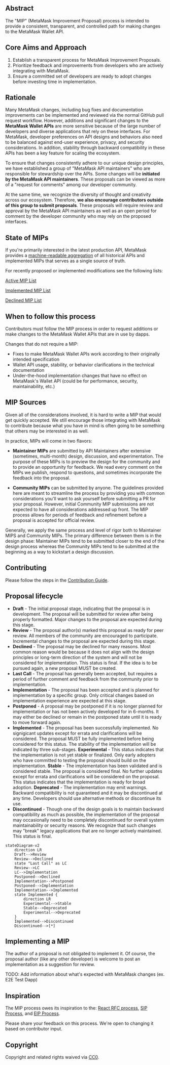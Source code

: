 ## Abstract

The "MIP" (MetaMask Improvement Proposal) process is intended to provide a
consistent, transparent, and controlled path for making changes to the MetaMask Wallet API.

## Core Aims and Approach
1. Establish a transparent process for MetaMask Improvement Proposals.
2. Prioritize feedback and improvements from developers who are actively integrating with MetaMask.
3. Ensure a committed set of developers are ready to adopt changes before investing time in implementation.

## Rationale
Many MetaMask changes, including bug fixes and documentation improvements can be implemented and reviewed via the normal GitHub pull request workflow. However, additions and significant changes to the **MetaMask Wallet APIs** are more sensitive because of the large number of developers and diverse applications that rely on these interfaces. For MetaMask, developer preferences on API designs and behaviors also need to be balanced against end-user experience, privacy, and security considerations. In addition, stability through backward compatibility in these APIs has been a key feature for scaling the ecosystem. 

To ensure that changes consistently adhere to our unique design principles, we have established a group of "MetaMask API maintainers" who are responsible for stewardship over the APIs. Some changes will be __initiated by the MetaMask API maintainers__. These proposals can be viewed as more of a "request for comments" among our developer community. 

At the same time, we recognize the diversity of thought and creativity across our ecosystem. Therefore, __we also encourage contributors outside of this group to submit proposals__. These proposals will require review and approval by the MetaMask API maintainers as well as an open period for comment by the developer community who may rely on the proposed interfaces.

## State of MIPs

If you're primarily interested in the latest production API, MetaMask provides a [machine-readable aggregation](https://github.com/MetaMask/api-specs) of all historical APIs and implemented MIPs that serves as a single source of truth.

For recently proposed or implemented modifications see the following lists:

[Active MIP List](http://insert.URL.here)

[Implemented MIP List](http://insert.URL.here)

[Declined MIP List](http://insert.URL.here)

## When to follow this process

Contributors must follow the MIP process in order to request additions or make changes to the MetaMask Wallet APIs that are in use by dapps.

Changes that do not require a MIP:

  - Fixes to make MetaMask Wallet APIs work according to their originally intended specification 
  - Wallet API usage, stability, or behavior clarifications in the technical documentation
  - Under-the-hood implementation changes that have no effect on MetaMask's Wallet API (could be for performance, security, maintainability, etc.)

## MIP Sources

Given all of the considerations involved, it is hard to write a MIP that would get quickly accepted. We still encourage those integrating with MetaMask to contribute because what you have in mind is often going to be something that others may be interested in as well.

In practice, MIPs will come in two flavors:

* **Maintainer MIPs** are submitted by API Maintainers after extensive (sometimes,
multi-month) design, discussion, and experimentation. The purpose of these MIPs is to preview the design
for the community and to provide an opportunity for feedback. We read every comment on the MIPs
we publish, respond to questions, and sometimes incorporate the feedback into the proposal.

* **Community MIPs** can be submitted by anyone. The guidelines provided here are meant to streamline the process by providing you with common considerations you'll want to ask yourself before submitting a PR for your proposal. However, initial Community MIP submissions are not expected to have all considerations addressed up front. The MIP process allows for periods of feedback and refinement before a proposal is accepted for official review.

Generally, we apply the same process and level of rigor both to Maintainer MIPS and Community MIPs. The primary difference between them is in the design phase: Maintainer MIPs tend to be submitted closer to the end of the design process whereas the Community MIPs tend to be submitted at the beginning as a way to kickstart a design discussion.

## Contributing

Please follow the steps in the [Contribution Guide](./CONTRIBUTING.md).

## Proposal lifecycle

- **Draft** - The initial proposal stage, indicating that the proposal is in development. The proposal will be submitted for review after being properly formatted. Major changes to the proposal are expected during this stage.
- **Review** - The proposal author(s) marked this proposal as ready for peer review. All members of the community are encouraged to participate. Incremental changes to the proposal are expected during this stage.
- **Declined** - The proposal may be declined for many reasons. Most common reason would be because it does not align with the design principles or long-term direction of the system and will not be considered for implementation. This status is final. If the idea is to be pursued again, a new proposal MUST be created.
- **Last Call** - The proposal has generally been accepted, but requires a period of further comment and feedback from the community prior to implementation.
- **Implementation** - The proposal has been accepted and is planned for implementation by a specific group. Only critical changes based on implementation experience are expected at this stage.
- **Postponed** - A proposal may be postponed if it is no longer planned for implementation or has not been actively developed for in 6-months. It may either be declined or remain in the postponed state until it is ready to move forward again.
- **Implemented** - The proposal has been successfully implemented. No signigicant updates except for errata and clarifications will be considered. The proposal MUST be fully implemented before being considered for this status. The stability of the implementation will be indicated by three sub-stages.
    **Experimental** - This status indicates that the implementation is not yet stable or finalized. Only early adopters who have committed to testing the proposal should build on the implementation. 
    **Stable** - The implementation has been validated and is considered stable. The proposal is considered final. No further updates except for errata and clarifications will be considered on the proposal. This status indicates that the implementation is ready for broad adoption.
    **Deprecated** - The implementation may emit warnings. Backward compatibility is not guaranteed and it may be discontinued at any time. Developers should use alternative methods or discontinue its use.
- **Discontinued** - Though one of the design goals is to maintain backward compatibility as much as possible, the implementation of the proposal may occasionally need to be completely discontinued for overall system maintainability or security reasons. We recognize that such changes may "break" legacy applications that are no longer actively maintained. This status is final.


```mermaid
stateDiagram-v2
    direction LR
    Draft-->Review
	Review-->Declined
	state "Last Call" as LC
    Review-->LC  
	LC-->Implementation
	Postponed-->Declined
    Implementation-->Postponed
	Postponed-->Implementation
    Implementation-->Implemented
    state Implemented {
		direction LR
		Experimental-->Stable
	    Stable-->Deprecated
		Experimental-->Deprecated
	}
	Implemented-->Discontinued
	Discontinued-->[*]
```

## Implementing a MIP

The author of a proposal is not obligated to implement it. Of course, the
proposal author (like any other developer) is welcome to post an
implementation as a suggestion for review.



TODO: Add information about what's expected with MetaMask changes (ex. E2E Test Dapp)

## Inspiration

The MIP process owes its inspiration to the: [React RFC process], [SIP Process], and [EIP Process].

[React RFC process]: https://github.com/reactjs/rfcs
[SIP process]: https://github.com/MetaMask/SIPs
[EIP process]: https://eips.ethereum.org/EIPS/eip-1

Please share your feedback on this process. We're open to changing it based on contributor input.

## Copyright

Copyright and related rights waived via [CC0](./LICENSE).